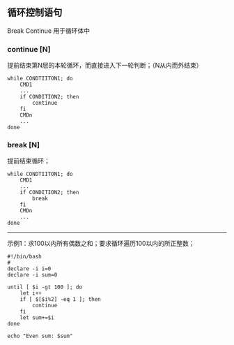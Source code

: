 ## 循环控制语句

Break Continue 用于循环体中

### continue [N]

提前结束第N层的本轮循环，而直接进入下一轮判断；（N从内而外结束）
```
while CONDTIITON1; do
	CMD1
	...
	if CONDITION2; then
		continue
	fi
	CMDn
	...
done
```

### break [N]
提前结束循环；

```
while CONDTIITON1; do
	CMD1
	...
	if CONDITION2; then
		break
	fi
	CMDn
	...
done
```

---

示例1：求100以内所有偶数之和；要求循环遍历100以内的所正整数；

```
#!/bin/bash
#
declare -i i=0
declare -i sum=0

until [ $i -gt 100 ]; do
    let i++
    if [ $[$i%2] -eq 1 ]; then
		continue
    fi
    let sum+=$i
done

echo "Even sum: $sum"
```
